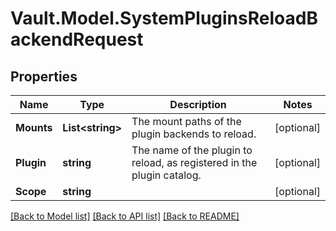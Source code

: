 # Vault.Model.SystemPluginsReloadBackendRequest

## Properties

Name | Type | Description | Notes
------------ | ------------- | ------------- | -------------
**Mounts** | **List&lt;string&gt;** | The mount paths of the plugin backends to reload. | [optional] 
**Plugin** | **string** | The name of the plugin to reload, as registered in the plugin catalog. | [optional] 
**Scope** | **string** |  | [optional] 

[[Back to Model list]](../README.md#documentation-for-models) [[Back to API list]](../README.md#documentation-for-api-endpoints) [[Back to README]](../README.md)

